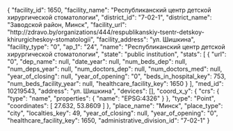 {
    "facility_id": 1650,
    "facility_name": "Республиканский центр детской хирургической стоматологии",
    "district_id": "7-02-1",
    "district_name": "Заводской район, Минск",
    "facility_url": "http:\/\/zdravo.by\/organizations\/444\/respublikanskiy-tsentr-detskoy-khirurgicheskoy-stomatologii",
    "facility_address": "ул. Шишкина",
    "facility_type": "0",
    "ap_1": "24",
    "name": "Республиканский центр детской хирургической стоматологии",
    "state": "public institution",
    "stats": [
        {
            "url": "0",
            "dep_name": null,
            "date_year": null,
            "num_beds_dep": null,
            "num_deps_year": null,
            "num_doctors_dep": null,
            "num_doctors_med": null,
            "year_of_closing": null,
            "year_of_opening": "0",
            "beds_in_hospital_key": 753,
            "num_beds_facility_year": null,
            "healthcare_facility_key": 1650
        }
    ],
    "med_id": 10219543,
    "address": "ул. Шишкина",
    "devices": [],
    "coord_x_y": {
        "crs": {
            "type": "name",
            "properties": {
                "name": "EPSG:4326"
            }
        },
        "type": "Point",
        "coordinates": [
            27.632,
            53.8609
        ]
    },
    "place_name": "Минск",
    "place_type": "city",
    "localties_key": 49,
    "year_of_closing": null,
    "year_of_opening": "0",
    "healthcare_facility_key": 1650,
    "administrative_division_id": "7-02-1"
}